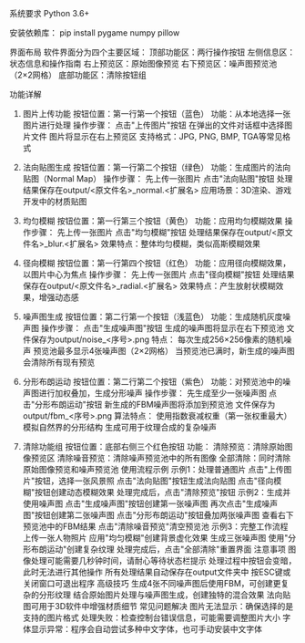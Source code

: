 系统要求
Python 3.6+

安装依赖库：
pip install pygame numpy pillow

界面布局
  软件界面分为四个主要区域：
  顶部功能区：两行操作按钮
  左侧信息区：状态信息和操作指南
  右上预览区：原始图像预览
  右下预览区：噪声图预览池（2×2网格）
  底部功能区：清除按钮组

功能详解
1. 图片上传功能
按钮位置：第一行第一个按钮（蓝色）
功能：从本地选择一张图片进行处理
操作步骤：
点击"上传图片"按钮
在弹出的文件对话框中选择图片文件
图片将显示在右上预览区
支持格式：JPG, PNG, BMP, TGA等常见格式

2. 法向贴图生成
按钮位置：第一行第二个按钮（绿色）
功能：生成图片的法向贴图（Normal Map）
操作步骤：
先上传一张图片
点击"法向贴图"按钮
处理结果保存在output/<原文件名>_normal.<扩展名>
应用场景：3D渲染、游戏开发中的材质贴图

3. 均匀模糊
按钮位置：第一行第三个按钮（黄色）
功能：应用均匀模糊效果
操作步骤：
先上传一张图片
点击"均匀模糊"按钮
处理结果保存在output/<原文件名>_blur.<扩展名>
效果特点：整体均匀模糊，类似高斯模糊效果

4. 径向模糊
按钮位置：第一行第四个按钮（红色）
功能：应用径向模糊效果，以图片中心为焦点
操作步骤：
先上传一张图片
点击"径向模糊"按钮
处理结果保存在output/<原文件名>_radial.<扩展名>
效果特点：产生放射状模糊效果，增强动态感

5. 噪声图生成
按钮位置：第二行第一个按钮（浅蓝色）
功能：生成随机灰度噪声图
操作步骤：
点击"生成噪声图"按钮
生成的噪声图将显示在右下预览池
文件保存为output/noise_<序号>.png
特点：
每次生成256×256像素的随机噪声
预览池最多显示4张噪声图（2×2网格）
当预览池已满时，新生成的噪声图会清除所有现有预览

6. 分形布朗运动
按钮位置：第二行第二个按钮（紫色）
功能：对预览池中的噪声图进行加权叠加，生成分形噪声
操作步骤：
先生成至少一张噪声图
点击"分形布朗运动"按钮
新生成的FBM噪声图将添加到预览池
文件保存为output/fbm_<序号>.png
算法特点：
使用指数衰减权重（第一张权重最大）
模拟自然界的分形结构
生成可用于纹理合成的复杂噪声

7. 清除功能组
按钮位置：底部右侧三个红色按钮
功能：
清除预览：清除原始图像预览区
清除噪音预览：清除噪声预览池中的所有图像
全部清除：同时清除原始图像预览和噪声预览池
使用流程示例
示例1：处理普通图片
点击"上传图片"按钮，选择一张风景照
点击"法向贴图"按钮生成法向贴图
点击"径向模糊"按钮创建动态模糊效果
处理完成后，点击"清除预览"按钮
示例2：生成并使用噪声图
点击"生成噪声图"按钮创建第一张噪声图
再次点击"生成噪声图"按钮创建第二张噪声图
点击"分形布朗运动"按钮叠加两张噪声图
查看右下预览池中的FBM结果
点击"清除噪音预览"清空预览池
示例3：完整工作流程
上传一张人物照片
应用"均匀模糊"创建背景虚化效果
生成三张噪声图
使用"分形布朗运动"创建复杂纹理
处理完成后，点击"全部清除"重置界面
注意事项
图像处理可能需要几秒钟时间，请耐心等待状态栏提示
处理过程中按钮会变暗，此时无法进行其他操作
所有处理结果自动保存在output文件夹中
按ESC键或关闭窗口可退出程序
高级技巧
生成4张不同噪声图后使用FBM，可创建更复杂的分形纹理
结合原始图片处理与噪声图生成，创建独特的混合效果
法向贴图可用于3D软件中增强材质细节
常见问题解决
图片无法显示：确保选择的是支持的图片格式
处理失败：检查控制台错误信息，可能需要调整图片大小
字体显示异常：程序会自动尝试多种中文字体，也可手动安装中文字体
